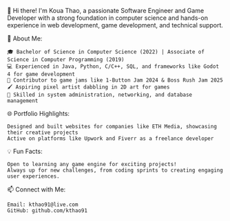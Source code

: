 👋 Hi there! I'm Koua Thao, a passionate Software Engineer and Game Developer with a strong foundation in computer science and hands-on experience in web development, game development, and technical support.

🌟 About Me:

    🎓 Bachelor of Science in Computer Science (2022) | Associate of Science in Computer Programming (2019)
    💻 Experienced in Java, Python, C/C++, SQL, and frameworks like Godot 4 for game development
    🚀 Contributor to game jams like 1-Button Jam 2024 & Boss Rush Jam 2025
    🖌️ Aspiring pixel artist dabbling in 2D art for games
    🔧 Skilled in system administration, networking, and database management

🌐 Portfolio Highlights:

    Designed and built websites for companies like ETH Media, showcasing their creative projects
    Active on platforms like Upwork and Fiverr as a freelance developer

💡 Fun Facts:

    Open to learning any game engine for exciting projects!
    Always up for new challenges, from coding sprints to creating engaging user experiences.

📫 Connect with Me:

    Email: kthao91@live.com
    GitHub: github.com/kthao91
<!---
kthao91/kthao91 is a ✨ special ✨ repository because its `README.md` (this file) appears on your GitHub profile.
You can click the Preview link to take a look at your changes.
--->
